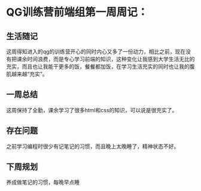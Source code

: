 # QG训练营前端组第一周周记：

## 生活随记

这周得知进入的qg的训练营开心的同时内心又多了一份动力，相比之前，现在没有把课余时间浪费，而是专心学习前端的知识，这种变化让我感到大学生活无比的充实，而且也让我能干更多的饭，餐餐都加饭，在学习生活充实的同时也让我的腹肌越来越“充实”。

## 一周总结

这周保持了全勤，课余学习了很多html和css的知识，可以说是很充实了。

## 存在问题

之前学习编程时很少有记笔记的习惯，而且晚上太晚睡了，精神状态不好。

## 下周规划

养成做笔记的习惯，每晚早点睡